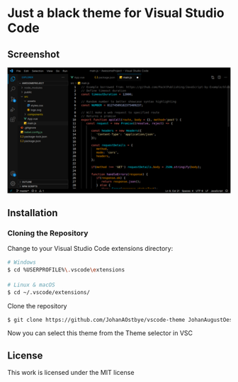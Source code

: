 # Just a black theme for Visual Studio Code

## Screenshot

![Theme Screenshot](screen.png)

## Installation

### Cloning the Repository

Change to your Visual Studio Code extensions directory:

```bash
# Windows
$ cd %USERPROFILE%\.vscode\extensions

# Linux & macOS
$ cd ~/.vscode/extensions/
```

Clone the repository

```bash
$ git clone https://github.com/JohanAOstbye/vscode-theme JohanAugustOestbye.Just-a-black-theme
```

Now you can select this theme from the Theme selector in VSC

## License

This work is licensed under the MIT license
